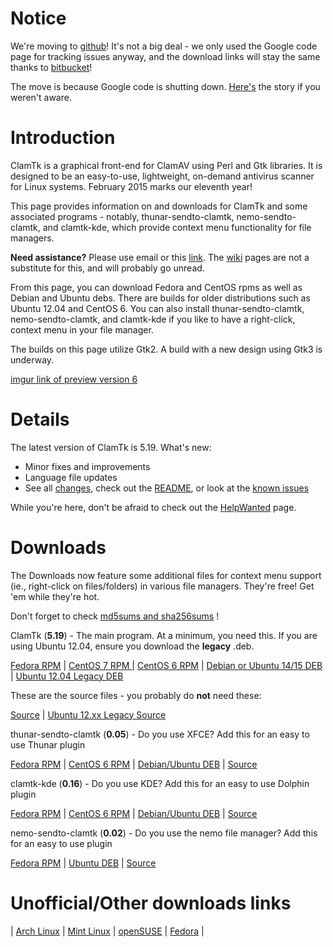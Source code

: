 # Notice #

We're moving to [github](https://github.com/dave-theunsub/clamtk/)! It's not a big deal - we only used the Google code page for tracking issues anyway, and the download links will stay the same thanks to [bitbucket](https://bitbucket.org/dave_theunsub/clamtk)!

The move is because Google code is shutting down.  [Here's](http://google-opensource.blogspot.com/2015/03/farewell-to-google-code.html) the story if you weren't aware.

# Introduction #

ClamTk is a graphical front-end for ClamAV using Perl and Gtk libraries.
It is designed to be an easy-to-use, lightweight, on-demand antivirus scanner for Linux systems.
February 2015 marks our eleventh year!

This page provides information on and downloads for ClamTk and some associated programs - notably, thunar-sendto-clamtk, nemo-sendto-clamtk, and clamtk-kde, which provide context menu functionality for file managers.

**Need assistance?** Please use email or this [link](https://github.com/dave-theunsub/clamtk/issues). The [wiki](https://code.google.com/p/clamtk/w/list) pages are not a substitute for this, and will probably go unread.

From this page, you can download Fedora and CentOS rpms as well as Debian and Ubuntu debs.  There are builds for older distributions such as Ubuntu 12.04 and CentOS 6. You can also install thunar-sendto-clamtk, nemo-sendto-clamtk, and clamtk-kde if you like to have a right-click, context menu in your file manager.

The builds on this page utilize Gtk2.  A build with a new design using Gtk3 is underway.

[imgur link of preview version 6](https://imgur.com/a/2xwEF)



# Details #

The latest version of ClamTk is 5.19.  What's new:
  * Minor fixes and improvements
  * Language file updates
  * See all [changes](https://bitbucket.org/dave_theunsub/clamtk/raw/master/CHANGES), check out the [README](https://bitbucket.org/dave_theunsub/clamtk/src/master/README), or look at the [known issues](Issues.md)

While you're here, don't be afraid to check out the [HelpWanted](HelpWanted.md) page.

# Downloads #

The Downloads now feature some additional files for context menu support (ie., right-click on files/folders) in various file managers.  They're free!  Get 'em while they're hot.

Don't forget to check [md5sums and sha256sums](Hashes.md) !

ClamTk (**5.19**) - The main program.  At a minimum, you need this.  If you are using Ubuntu 12.04, ensure you download the **legacy** .deb.

[Fedora RPM](https://bitbucket.org/dave_theunsub/clamtk/downloads/clamtk-5.19-1.fc.noarch.rpm) |
[CentOS 7 RPM ](https://bitbucket.org/dave_theunsub/clamtk/downloads/clamtk-5.19-1.el7.noarch.rpm) |
[CentOS 6 RPM](https://bitbucket.org/dave_theunsub/clamtk/downloads/clamtk-5.19-1.el6.noarch.rpm) |
[Debian or Ubuntu 14/15 DEB](https://bitbucket.org/dave_theunsub/clamtk/downloads/clamtk_5.19-1_all.deb) |
[Ubuntu 12.04 Legacy DEB](https://bitbucket.org/dave_theunsub/clamtk-legacy/downloads/clamtk_5.19-1.legacy_all.deb)

These are the source files - you probably do **not** need these:

[Source](https://bitbucket.org/dave_theunsub/clamtk/downloads/clamtk-5.19.tar.gz) | [Ubuntu 12.xx Legacy Source](https://bitbucket.org/dave_theunsub/clamtk-legacy/downloads/clamtk-5.19-1.legacy.tar.gz)

thunar-sendto-clamtk (**0.05**) - Do you use XFCE?  Add this for an easy to use Thunar plugin

[Fedora RPM](https://bitbucket.org/dave_theunsub/thunar-sendto-clamtk/downloads/thunar-sendto-clamtk-0.05-1.fc.noarch.rpm) |
[CentOS 6 RPM](https://bitbucket.org/dave_theunsub/thunar-sendto-clamtk/downloads/thunar-sendto-clamtk-0.05-1.el6.noarch.rpm) |
[Debian/Ubuntu DEB](https://bitbucket.org/dave_theunsub/thunar-sendto-clamtk/downloads/thunar-sendto-clamtk_0.05-1_all.deb) |
[Source](https://bitbucket.org/dave_theunsub/thunar-sendto-clamtk/downloads/thunar-sendto-clamtk-0.05.tar.gz)

clamtk-kde (**0.16**) - Do you use KDE?  Add this for an easy to use Dolphin plugin

[Fedora RPM](https://bitbucket.org/dave_theunsub/clamtk-kde/downloads/clamtk-kde-0.16-1.fc.noarch.rpm) |
[CentOS 6 RPM](https://bitbucket.org/dave_theunsub/clamtk-kde/downloads/clamtk-kde-0.16-1.el6.noarch.rpm) |
[Debian/Ubuntu DEB](https://bitbucket.org/dave_theunsub/clamtk-kde/downloads/clamtk-kde_0.16-1_all.deb) |
[Source](https://bitbucket.org/dave_theunsub/clamtk-kde/downloads/clamtk-kde-0.16.tar.gz)

nemo-sendto-clamtk (**0.02**) - Do you use the nemo file manager? Add this for an easy to use plugin

[Fedora RPM](https://bitbucket.org/dave_theunsub/nemo-sendto-clamtk/downloads/nemo-sendto-clamtk-0.02-1.fc.noarch.rpm) |
[Ubuntu DEB](https://bitbucket.org/dave_theunsub/nemo-sendto-clamtk/downloads/nemo-sendto-clamtk_0.02-1_all.deb) |
[Source](https://bitbucket.org/dave_theunsub/nemo-sendto-clamtk/downloads/nemo-sendto-clamtk-0.02.tar.gz)

# Unofficial/Other downloads links #

| [Arch Linux](https://aur.archlinux.org/packages/clamtk) | [Mint Linux](http://community.linuxmint.com/software/view/clamtk) | [openSUSE](http://software.opensuse.org/package/clamtk) | [Fedora](https://apps.fedoraproject.org/packages/clamtk) |